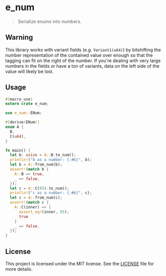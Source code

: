 # e_num

> Serialize enums into numbers.

## Warning

This library works with variant fields (e.g. `Variant1(u64)`) by bitshifting the
number representation of the contained value over enough so that the tagging can
fit on the right of the number. If you're dealing with very large numbers in the
fields or have a ton of variants, data on the left side of the value will likely
be lost.

## Usage

```rust
#[macro_use]
extern crate e_num;

use e_num::ENum;

#[derive(ENum)]
enum A {
  B,
  C(u64),
}

fn main() {
  let b: usize = A::B.to_num();
  println!("b as a number: {:#b}", b);
  let b = A::from_num(b);
  assert!(match b {
    A::B => true,
    _ => false,
  });
  let c = A::C(85).to_num();
  println!("c as a number: {:#b}", c);
  let c = A::from_num(c);
  assert!(match c {
    A::C(inner) => {
      assert_eq!(inner, 85);
      true
    }
    _ => false,
  });
}
```

## License

This project is licensed under the MIT license. See the [LICENSE](LICENSE) file
for more details.
